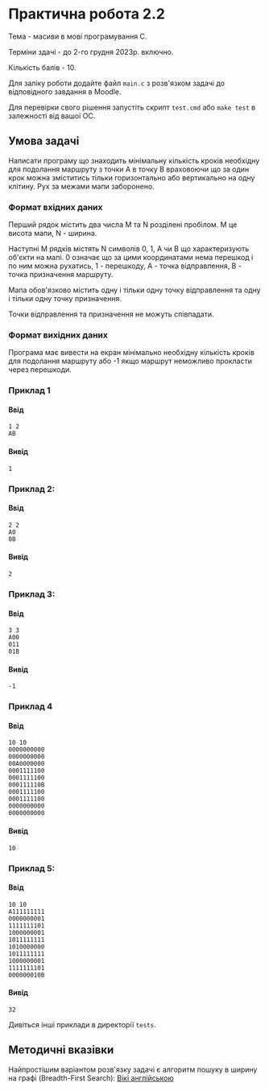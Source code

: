 # Практична робота 2.2

Тема - масиви в мові програмування C.

Терміни здачі - до 2-го грудня 2023р. включно.

Кількість балів - 10.

Для заліку роботи додайте файл `main.c` з розв'язком задачі до відповідного завдання в Moodle.

Для перевірки свого рішення запустіть скрипт `test.cmd` або `make test` в залежності від вашої ОС.

## Умова задачі

Написати програму що знаходить мінімальну кількість кроків необхідну для подолання маршруту з точки A в точку B враховоючи що за один крок можна зміститись тільки горизонтально або вертикально на одну клітину. Рух за межами мапи заборонено.

### Формат вхідних даних

Перший рядок містить два числа M та N розділені пробілом. M це висота мапи, N - ширина.

Наступні M рядків містять N символів 0, 1, A чи B що характеризують об'єкти
на мапі. 0 означає що за цими координатами нема перешкод і по ним можна
рухатись, 1 - перешкоду, A - точка відправлення, B - точка призначення маршруту.

Мапа обов'язково містить одну і тільки одну точку відправлення та одну і тільки одну точку призначення.

Точки відправлення та призначення не можуть співпадати.

### Формат вихідних даних

Програма має вивести на екран мінімально необхідну кількість кроків для подолання маршруту або -1 якщо маршрут неможливо прокласти через перешкоди.

### Приклад 1

#### Ввід

```
1 2
AB
```

#### Вивід

```
1
```

### Приклад 2:

#### Ввід

```
2 2
A0
0B
```

#### Вивід

```
2
```

### Приклад 3:

#### Ввід

```
3 3
A00
011
01B
```

#### Вивід

```
-1
```

### Приклад 4

#### Ввід

```
10 10
0000000000
0000000000
00A0000000
0001111100
0001111100
000111110B
0001111100
0001111100
0000000000
0000000000
```

#### Вивід

```
10
```

### Приклад 5:

#### Ввід

```
10 10
A111111111
0000000001
1111111101
1000000001
1011111111
1010000000
1011111111
1000000001
1111111101
000000010B
```

#### Вивід

```
32
```

Дивіться інші приклади в директорії `tests`.

## Методичні вказівки

Найпростішим варіантом розв'язку задачі є алгоритм пошуку в ширину на графі
(Breadth-First Search): [Вікі англійською](https://en.wikipedia.org/wiki/Breadth-first_search)
